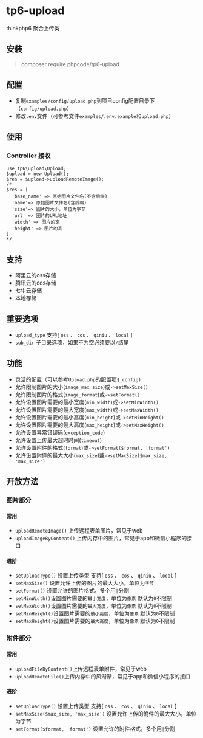# tp6-upload
thinkphp6 聚合上传类

## 安装
> composer require phpcode/tp6-upload

## 配置
- 复制`examples/config/upload.php`到项目config配置目录下（`config/upload.php`）
- 修改`.env`文件（可参考文件`examples/.env.example`和`upload.php`）

## 使用
### Controller 接收
```
use tp6\upload\Upload;
$upload = new Upload();
$res = $upload->uploadRemoteImage();
/*
$res = [
  'base_name' => 原始图片文件名(不含后缀)
  'name'=> 原始图片文件名(含后缀)
  'size'=> 图片的大小，单位为字节
  'url' => 图片的URL地址
  'width' => 图片的宽
  'height' => 图片的高
]
*/
```

## 支持
- 阿里云的oss存储
- 腾讯云的cos存储
- 七牛云存储
- 本地存储 

## 重要选项
- `upload_type` 支持[ `oss` 、 `cos` 、 `qiniu` 、 `local` ]
- `sub_dir` 子目录选项，如果不为空必须要以`/`结尾

## 功能
- 灵活的配置（可以参考`Upload.php`的配置项`$_config`）
- 允许限制图片的大小(`image_max_size`)或`->setMaxSize()`
- 允许限制图片的格式(`image_format`)或`->setFormat()`
- 允许设置图片需要的最小宽度(`min_width`)或`->setMinWidth()`
- 允许设置图片需要的最大宽度(`max_width`)或`->setMaxWidth()`
- 允许设置图片需要的最小高度(`min_height`)或`->setMinHeight()`
- 允许设置图片需要的最大高度(`max_height`)或`->setMaxHeight()`
- 允许设置异常错误码(`exception_code`) 
- 允许设置上传最大超时时间(`timeout`)
- 允许设置附件的格式(`format`)或`->setFormat($format, 'format')`
- 允许设置附件的最大大小(`max_size`)或`->setMaxSize($max_size, 'max_size')`

## 开放方法

### 图片部分

#### 常用
- `uploadRemoteImage()` 上传远程表单图片，常见于web
- `uploadImageByContent()` 上传内存中的图片，常见于app和微信小程序的接口
#### 进阶
- `setUploadType()` 设置上传类型 支持[ `oss` 、 `cos` 、 `qiniu` 、 `local` ]
- `setMaxSize()` 设置允许上传的图片的最大大小，单位为`字节`
- `setFormat()` 设置允许的图片格式，多个用`|`分割
- `setMinWidth()`设置图片需要的`最小宽度`，单位为`像素` 默认为`0`不限制
- `setMaxWidth()`设置图片需要的`最大宽度`，单位为`像素` 默认为`0`不限制
- `setMinHeight()`设置图片需要的`最小高度`，单位为`像素` 默认为`0`不限制
- `setMaxHeight()`设置图片需要的`最大高度`，单位为`像素` 默认为`0`不限制

### 附件部分

#### 常用
- `uploadFileByContent()`上传远程表单附件，常见于web
- `uploadRemoteFile()`上传内存中的风渐渐，常见于app和微信小程序的接口
#### 进阶
- `setUploadType()` 设置上传类型 支持[ `oss` 、 `cos` 、 `qiniu` 、 `local` ]
- `setMaxSize($max_size, 'max_size')` 设置允许上传的附件的最大大小，单位为字节
- `setFormat($format, 'format')` 设置允许的附件格式，多个用`|`分割
